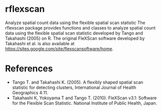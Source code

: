 # rflexscan
Analyze spatial count data using the flexible spatial scan statistic
The rflexscan package provides functions and classes to analyze spatial count data using the flexible spatial scan statistic developed by Tango and Takahashi (2005) on R. The original FleXScan software developed by Takahashi et al. is also available at https://sites.google.com/site/flexscansoftware/home.

# References
 * Tango T. and Takahashi K. (2005). A flexibly shaped spatial scan statistic for detecting clusters, International Journal of Health Geographics 4:11.
 * Takahashi K, Yokoyama T and Tango T. (2010). FleXScan v3.1: Software for the Flexible Scan Statistic. National Institute of Public Health, Japan.
